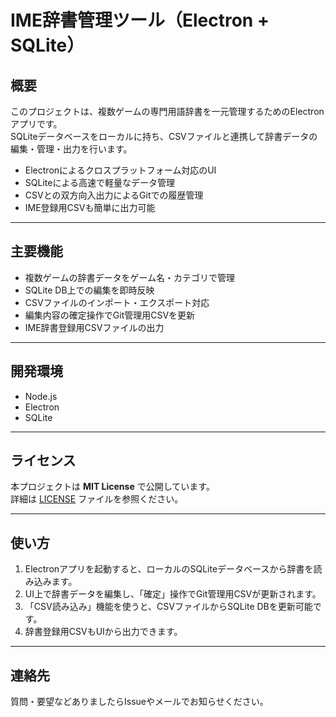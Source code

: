 # IME辞書管理ツール（Electron + SQLite）

## 概要

このプロジェクトは、複数ゲームの専門用語辞書を一元管理するためのElectronアプリです。  
SQLiteデータベースをローカルに持ち、CSVファイルと連携して辞書データの編集・管理・出力を行います。

- Electronによるクロスプラットフォーム対応のUI
- SQLiteによる高速で軽量なデータ管理
- CSVとの双方向入出力によるGitでの履歴管理
- IME登録用CSVも簡単に出力可能

---

## 主要機能

- 複数ゲームの辞書データをゲーム名・カテゴリで管理
- SQLite DB上での編集を即時反映
- CSVファイルのインポート・エクスポート対応
- 編集内容の確定操作でGit管理用CSVを更新
- IME辞書登録用CSVファイルの出力

---

## 開発環境

- Node.js
- Electron
- SQLite

---

## ライセンス

本プロジェクトは **MIT License** で公開しています。  
詳細は [LICENSE](./LICENSE) ファイルを参照ください。

---

## 使い方

1. Electronアプリを起動すると、ローカルのSQLiteデータベースから辞書を読み込みます。
2. UI上で辞書データを編集し、「確定」操作でGit管理用CSVが更新されます。
3. 「CSV読み込み」機能を使うと、CSVファイルからSQLite DBを更新可能です。
4. 辞書登録用CSVもUIから出力できます。

---

## 連絡先

質問・要望などありましたらIssueやメールでお知らせください。
